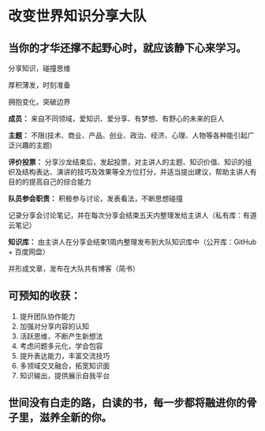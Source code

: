 # 改变世界知识分享大队

## 当你的才华还撑不起野心时，就应该静下心来学习。



分享知识，碰撞思维

厚积薄发，时刻准备

拥抱变化，突破边界



**成员：** 来自不同领域，爱知识、爱分享、有梦想、有野心的未来的巨人



**主题：** 不限(技术、商业、产品、创业、政治、经济、心理、人物等各种能引起广泛兴趣的主题)



**评价投票：** 分享沙龙结束后，发起投票，对主讲人的主题、知识价值、知识的组织及结构表达、演讲的技巧及效果等全方位打分，并适当提出建议，帮助主讲人有目的的提高自己的综合能力



**队员参会职责：** 积极参与讨论，发表看法，不断思想碰撞

记录分享会讨论笔记，并在每次分享会结束五天内整理发给主讲人（私有库：有道云笔记）



**知识库：** 由主讲人在分享会结束1周内整理发布到大队知识库中（公开库：GitHub + 百度网盘）

并形成文章，发布在大队共有博客（简书）



## 可预知的收获：

1. 提升团队协作能力
2. 加强对分享内容的认知
3. 活跃思维，不断产生新想法
4. 考虑问题多元化，学会包容
5. 提升表达能力，丰富交流技巧
6. 多领域交叉融合，拓宽知识面
7. 知识输出，提供展示自我平台



## 世间没有白走的路，白读的书，每一步都将融进你的骨子里，滋养全新的你。
